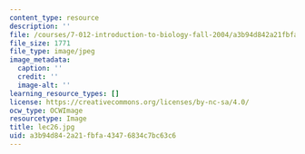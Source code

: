 ```yaml
---
content_type: resource
description: ''
file: /courses/7-012-introduction-to-biology-fall-2004/a3b94d842a21fbfa43476834c7bc63c6_lec26.jpg
file_size: 1771
file_type: image/jpeg
image_metadata:
  caption: ''
  credit: ''
  image-alt: ''
learning_resource_types: []
license: https://creativecommons.org/licenses/by-nc-sa/4.0/
ocw_type: OCWImage
resourcetype: Image
title: lec26.jpg
uid: a3b94d84-2a21-fbfa-4347-6834c7bc63c6
---
```

